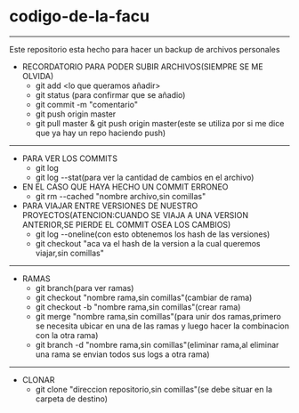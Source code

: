 # codigo-de-la-facu
***
Este repositorio esta hecho para hacer un backup de archivos personales

* RECORDATORIO PARA PODER SUBIR ARCHIVOS(SIEMPRE SE ME OLVIDA)
  * git add <lo que queramos añadir>
  * git status (para confirmar que se añadio)
  * git commit -m "comentario"
  * git push origin master
  * git pull master & git push origin master(este se utiliza por si me dice que ya hay un repo haciendo push)
***
* PARA VER LOS COMMITS
  * git log
  * git log --stat(para ver la cantidad de cambios en el archivo) 
* EN EL CASO QUE HAYA HECHO UN COMMIT ERRONEO
  * git rm --cached "nombre archivo,sin comillas" 
* PARA VIAJAR ENTRE VERSIONES DE NUESTRO PROYECTOS(ATENCION:CUANDO SE VIAJA A UNA VERSION ANTERIOR,SE PIERDE EL COMMIT OSEA LOS CAMBIOS)
  * git log --oneline(con esto obtenemos los hash de las versiones)
  * git checkout "aca va el hash de la version a la cual queremos viajar,sin comillas"
***
* RAMAS 
  * git branch(para ver ramas)   
  * git checkout "nombre rama,sin comillas"(cambiar de rama)
  * git checkout -b "nombre rama,sin comillas"(crear rama)
  * git merge "nombre rama,sin comillas"(para unir dos ramas,primero se necesita ubicar en una de las ramas y luego hacer la combinacion con la otra rama)
  * git branch -d "nombre rama,sin comillas"(eliminar rama,al eliminar una rama se envian todos sus logs a otra rama)
***
* CLONAR
  * git clone "direccion repositorio,sin comillas"(se debe situar en la carpeta de destino) 
